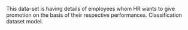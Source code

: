 This data-set is having details of employees whom HR wants to give promotion on the basis of their respective performances. Classification dataset model.
